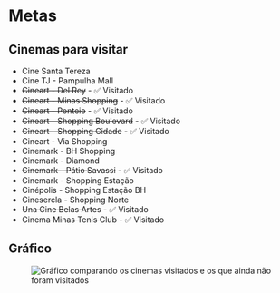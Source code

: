 # Metas

## Cinemas para visitar

- Cine Santa Tereza
- Cine TJ - Pampulha Mall
- <s>Cineart - Del Rey</s> - <Badge type="tip">✅ Visitado</Badge>
- <s>Cineart - Minas Shopping</s> - <Badge type="tip">✅ Visitado</Badge>
- <s>Cineart - Ponteio</s> - <Badge type="tip">✅ Visitado</Badge>
- <s>Cineart - Shopping Boulevard</s> - <Badge type="tip">✅ Visitado</Badge>
- <s>Cineart - Shopping Cidade</s> - <Badge type="tip">✅ Visitado</Badge>
- Cineart - Via Shopping
- Cinemark - BH Shopping
- Cinemark - Diamond
- <s>Cinemark - Pátio Savassi</s> - <Badge type="tip">✅ Visitado</Badge>
- Cinemark - Shopping Estação
- Cinépolis - Shopping Estação BH
- Cinesercla - Shopping Norte
- <s>Una Cine Belas Artes</s> - <Badge type="tip">✅ Visitado</Badge>
- <s>Cinema Minas Tenis Club</s> - <Badge type="tip">✅ Visitado</Badge>

## Gráfico

<figure>
  <img src="https://quickchart.io/chart?c={type:'pie',data:{labels:['Visitado','Pendente'],datasets:[{data:[8, 8]}]}}&format=png" alt="Gráfico comparando os cinemas visitados e os que ainda não foram visitados">
  <figcaption></figcaption>
</figure>
